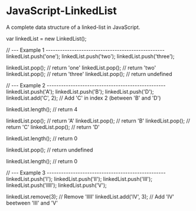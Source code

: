 JavaScript-LinkedList
=====================

A complete data structure of a linked-list in JavaScript.

var linkedList = new LinkedList();

// --- Example 1 --------------------------------------------------
linkedList.push('one');
linkedList.push('two');
linkedList.push('three');

linkedList.pop(); // return 'one'
linkedList.pop(); // return 'two'
linkedList.pop(); // return 'three'
linkedList.pop(); // return undefined

// --- Example 2 --------------------------------------------------
linkedList.push('A');
linkedList.push('B');
linkedList.push('D');
linkedList.add('C', 2); // Add 'C' in index 2 (between 'B' and 'D')

linkedList.length(); // return 4

linkedList.pop(); // return 'A'
linkedList.pop(); // return 'B'
linkedList.pop(); // return 'C'
linkedList.pop(); // return 'D'

linkedList.length(); // return 0

linkedList.pop(); // return undefined

linkedList.length(); // return 0

// --- Example 3 --------------------------------------------------
linkedList.push('I');
linkedList.push('II');
linkedList.push('III');
linkedList.push('IIII');
linkedList.push('V');

linkedList.remove(3); // Remove 'IIII'
linkedList.add('IV', 3); // Add 'IV' beetween 'III' and 'V'
